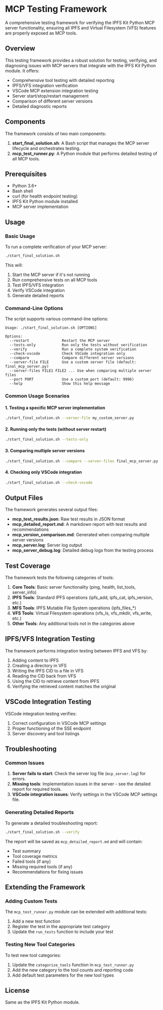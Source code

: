 # MCP Testing Framework

A comprehensive testing framework for verifying the IPFS Kit Python MCP server functionality, ensuring all IPFS and Virtual Filesystem (VFS) features are properly exposed as MCP tools.

## Overview

This testing framework provides a robust solution for testing, verifying, and diagnosing issues with MCP servers that integrate with the IPFS Kit Python module. It offers:

- Comprehensive tool testing with detailed reporting
- IPFS/VFS integration verification
- VSCode MCP extension integration testing
- Server start/stop/restart management
- Comparison of different server versions
- Detailed diagnostic reports

## Components

The framework consists of two main components:

1. **start_final_solution.sh**: A Bash script that manages the MCP server lifecycle and orchestrates testing.
2. **mcp_test_runner.py**: A Python module that performs detailed testing of all MCP tools.

## Prerequisites

- Python 3.6+
- Bash shell
- curl (for health endpoint testing)
- IPFS Kit Python module installed
- MCP server implementation

## Usage

### Basic Usage

To run a complete verification of your MCP server:

```bash
./start_final_solution.sh
```

This will:
1. Start the MCP server if it's not running
2. Run comprehensive tests on all MCP tools
3. Test IPFS/VFS integration
4. Verify VSCode integration
5. Generate detailed reports

### Command-Line Options

The script supports various command-line options:

```
Usage: ./start_final_solution.sh [OPTIONS]

Options:
  --restart               Restart the MCP server
  --tests-only            Run only the tests without verification
  --verify                Run a complete system verification
  --check-vscode          Check VSCode integration only
  --compare               Compare different server versions
  --server-file FILE      Use a custom server file (default: final_mcp_server.py)
  --server-files FILE1 FILE2 ... Use when comparing multiple server files
  --port PORT             Use a custom port (default: 9996)
  --help                  Show this help message
```

### Common Usage Scenarios

#### 1. Testing a specific MCP server implementation

```bash
./start_final_solution.sh --server-file my_custom_server.py
```

#### 2. Running only the tests (without server restart)

```bash
./start_final_solution.sh --tests-only
```

#### 3. Comparing multiple server versions

```bash
./start_final_solution.sh --compare --server-files final_mcp_server.py enhanced_final_mcp_server.py experimental_server.py
```

#### 4. Checking only VSCode integration

```bash
./start_final_solution.sh --check-vscode
```

## Output Files

The framework generates several output files:

- **mcp_test_results.json**: Raw test results in JSON format
- **mcp_detailed_report.md**: A markdown report with test results and recommendations
- **mcp_version_comparison.md**: Generated when comparing multiple server versions
- **mcp_server.log**: Server log output
- **mcp_server_debug.log**: Detailed debug logs from the testing process

## Test Coverage

The framework tests the following categories of tools:

1. **Core Tools**: Basic server functionality (ping, health, list_tools, server_info)
2. **IPFS Tools**: Standard IPFS operations (ipfs_add, ipfs_cat, ipfs_version, etc.)
3. **MFS Tools**: IPFS Mutable File System operations (ipfs_files_*)
4. **VFS Tools**: Virtual Filesystem operations (vfs_ls, vfs_mkdir, vfs_write, etc.)
5. **Other Tools**: Any additional tools not in the categories above

## IPFS/VFS Integration Testing

The framework performs integration testing between IPFS and VFS by:

1. Adding content to IPFS
2. Creating a directory in VFS
3. Writing the IPFS CID to a file in VFS
4. Reading the CID back from VFS
5. Using the CID to retrieve content from IPFS
6. Verifying the retrieved content matches the original

## VSCode Integration Testing

VSCode integration testing verifies:

1. Correct configuration in VSCode MCP settings
2. Proper functioning of the SSE endpoint
3. Server discovery and tool listings

## Troubleshooting

### Common Issues

1. **Server fails to start**: Check the server log file (`mcp_server.log`) for errors.
2. **Missing tools**: Implementation issues in the server - see the detailed report for required tools.
3. **VSCode integration issues**: Verify settings in the VSCode MCP settings file.

### Generating Detailed Reports

To generate a detailed troubleshooting report:

```bash
./start_final_solution.sh --verify
```

The report will be saved as `mcp_detailed_report.md` and will contain:
- Test summary
- Tool coverage metrics
- Failed tools (if any)
- Missing required tools (if any)
- Recommendations for fixing issues

## Extending the Framework

### Adding Custom Tests

The `mcp_test_runner.py` module can be extended with additional tests:

1. Add a new test function
2. Register the test in the appropriate test category
3. Update the `run_tests` function to include your test

### Testing New Tool Categories

To test new tool categories:

1. Update the `categorize_tools` function in `mcp_test_runner.py`
2. Add the new category to the tool counts and reporting code
3. Add default test parameters for the new tool types

## License

Same as the IPFS Kit Python module.
